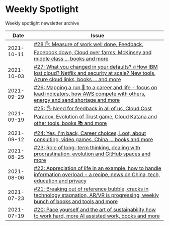 # Weekly Spotlight
Weekly spotlight newsletter archive



| Date       | Issue                                                        |
| ---------- | ------------------------------------------------------------ |
| 2021-10-11 | [#28 ✋: Measure of work well done, Feedback, Facebook down, Cloud over farms, McKinsey and middle class ... books and more](https://github.com/tonyszko/newsletter/blob/main/issues/Weekly-spotlight-28.md) |
| 2021-10-03 | [#27: What you changed in your defaults? 🔥How IBM lost cloud? Netflix and security at scale? New tools, Azure cloud links, books ... and more](https://github.com/tonyszko/newsletter/blob/main/issues/Weekly-spotlight-27.md) |
| 2021-09-29 | [#26: Mapping a run 🏃 to a career and life - focus on lead indicators, how AWS compete with others, energy and sand shortage and more ](https://github.com/tonyszko/newsletter/blob/main/issues/Weekly-spotlight-26.md) |
| 2021-09-19 | [#25: 🖐️ Need for feedback in all of us, Cloud Cost Paradox, Evolution of Trust game, Cloud Katana and other tools, books 📚 and more  ](https://github.com/tonyszko/newsletter/blob/main/issues/Weekly-spotlight-25.md) |
| 2021-09-12 | [#24: Yes, I'm back, Career choices, Loot, about consulting, video games, China ... books and more](https://github.com/tonyszko/newsletter/blob/main/issues/Weekly-spotlight-24.md) |
| 2021-08-25 | [#23: Role of long-term thinking, dealing with procrastination, evolution and GitHub spaces and more ](https://github.com/tonyszko/newsletter/blob/main/issues/Weekly-spotlight-23.md) |
| 2021-08-06 | [#22: Appreciation of life in an example, how to handle  information overload - a recipe, news on China, tech, education and  privacy](https://github.com/tonyszko/newsletter/blob/main/issues/Weekly-spotlight-22.md) |
| 2021-07-23 | [#21: Breaking out of  reference bubble, cracks in technology stagnation, AR/VR is progressing, weekly bunch of books and tools and more](https://github.com/tonyszko/newsletter/blob/main/issues/Weekly-spotlight-21.md) |
| 2021-07-19 | [#20: Pace yourself and the art of  sustainability,how to work hard, more AI assisted work, books and more](https://github.com/tonyszko/newsletter/blob/main/issues/Weekly-spotlight-20.md) |

